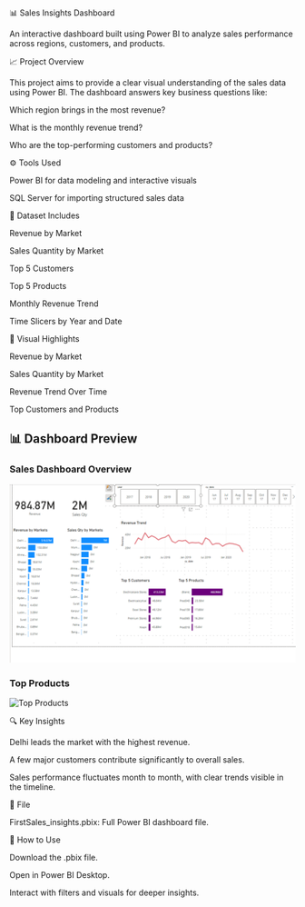 📊 Sales Insights Dashboard

An interactive dashboard built using Power BI to analyze sales performance across regions, customers, and products.

📈 Project Overview

This project aims to provide a clear visual understanding of the sales data using Power BI. The dashboard answers key business questions like:

Which region brings in the most revenue?

What is the monthly revenue trend?

Who are the top-performing customers and products?

⚙️ Tools Used

Power BI for data modeling and interactive visuals

SQL Server for importing structured sales data

🔢 Dataset Includes

Revenue by Market

Sales Quantity by Market

Top 5 Customers

Top 5 Products

Monthly Revenue Trend

Time Slicers by Year and Date

👀 Visual Highlights

Revenue by Market



Sales Quantity by Market



Revenue Trend Over Time



Top Customers and Products


## 📊 Dashboard Preview

### Sales Dashboard Overview
![Sales Dashboard](Sales1.png)

### Top Products
![Top Products](screenshots/top_products.png)






🔍 Key Insights

Delhi leads the market with the highest revenue.

A few major customers contribute significantly to overall sales.

Sales performance fluctuates month to month, with clear trends visible in the timeline.

📒 File

FirstSales_insights.pbix: Full Power BI dashboard file.

🚀 How to Use

Download the .pbix file.

Open in Power BI Desktop.

Interact with filters and visuals for deeper insights.
